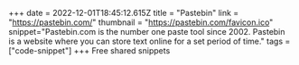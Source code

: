 +++
date = 2022-12-01T18:45:12.615Z
title = "Pastebin"
link = "https://pastebin.com/"
thumbnail = "https://pastebin.com/favicon.ico"
snippet="Pastebin.com is the number one paste tool since 2002. Pastebin is a website where you can store text online for a set period of time."
tags = ["code-snippet"]
+++
Free shared snippets
